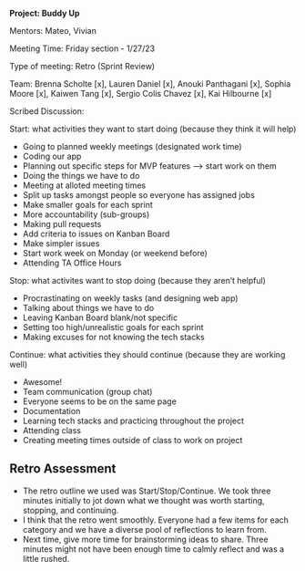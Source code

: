 **Project: Buddy Up**

Mentors: Mateo, Vivian

Meeting Time: Friday section - 1/27/23 

Type of meeting: Retro (Sprint Review)

Team: Brenna Scholte [x], Lauren Daniel [x], Anouki Panthagani [x], Sophia Moore [x], Kaiwen Tang [x], Sergio Colis Chavez [x], Kai Hilbourne [x]

Scribed Discussion: 

Start: what activities they want to start doing (because they think it will help)
- Going to planned weekly meetings (designated work time)
- Coding our app
- Planning out specific steps for MVP features --> start work on them
- Doing the things we have to do 
- Meeting at alloted meeting times
- Split up tasks amongst people so everyone has assigned jobs
- Make smaller goals for each sprint
- More accountability (sub-groups)
- Making pull requests
- Add criteria to issues on Kanban Board
- Make simpler issues
- Start work week on Monday (or weekend before)
- Attending TA Office Hours

Stop: what activites want to stop doing (because they aren’t helpful)
- Procrastinating on weekly tasks (and designing web app)
- Talking about things we have to do 
- Leaving Kanban Board blank/not specific
- Setting too high/unrealistic goals for each sprint
- Making excuses for not knowing the tech stacks

Continue: what activities they should continue (because they are working well)
- Awesome!
- Team communication (group chat)
- Everyone seems to be on the same page
- Documentation
- Learning tech stacks and practicing throughout the project
- Attending class
- Creating meeting times outside of class to work on project

## Retro Assessment

- The retro outline we used was Start/Stop/Continue. We took three minutes initially to jot down what we thought was worth starting, stopping, and continuing. 
- I think that the retro went smoothly. Everyone had a few items for each category and we have a diverse pool of reflections to learn from. 
- Next time, give more time for brainstorming ideas to share. Three minutes might not have been enough time to calmly reflect and was a little rushed. 
